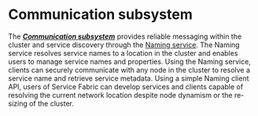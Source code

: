 # Communication subsystem

The [***Communication subsystem***](https://github.com/Microsoft/service-fabric/tree/master/src/prod/src/Communication) provides reliable messaging within the cluster and service discovery through the [Naming service](https://github.com/Microsoft/service-fabric/tree/master/src/prod/src/Naming). The Naming service resolves service names to a location in the cluster and enables users to manage service names and properties. Using the Naming service, clients can securely communicate with any node in the cluster to resolve a service name and retrieve service metadata. Using a simple Naming client API, users of Service Fabric can develop services and clients capable of resolving the current network location despite node dynamism or the re-sizing of the cluster.  
